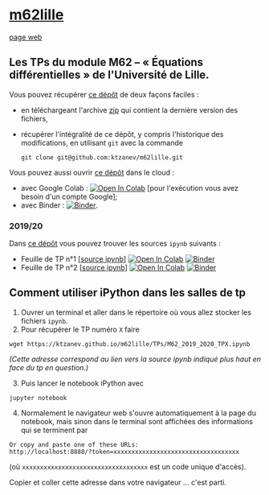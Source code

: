 # [m62lille](https://github.com/ktzanev/m62lille)

[page web](https://ktzanev.github.io/m62lille/)

## Les TPs du module M62 – « Équations différentielles » de l'Université de Lille.

Vous pouvez récupérer [ce dépôt](https://github.com/ktzanev/m62lille) de deux façons faciles :

- en téléchargeant l'archive [zip](https://github.com/ktzanev/m62lille/archive/master.zip) qui contient la dernière version des fichiers,
- récupérer l'intégralité de ce dépôt, y compris l'historique des modifications, en utilisant `git` avec la commande

  ~~~~~~~
  git clone git@github.com:ktzanev/m62lille.git
  ~~~~~~~

Vous pouvez aussi ouvrir [ce dépôt](https://github.com/ktzanev/m62lille) dans le cloud :

- avec Google Colab : [![Open In Colab](https://colab.research.google.com/assets/colab-badge.svg)](https://colab.research.google.com/github/ktzanev/m62lille/blob/master) [pour l'exécution vous avez besoin d'un compte Google];
- avec Binder : [![Binder](https://mybinder.org/badge_logo.svg)](https://mybinder.org/v2/gh/ktzanev/m62lille/master?filepath=TPs).

### 2019/20

Dans [ce dépôt](https://github.com/ktzanev/m62lille) vous pouvez trouver les sources `ipynb` suivants :

- Feuille de TP n°1 [[source ipynb](https://ktzanev.github.io/m62lille/TPs/M62_2019_2020_TP1.ipynb)] [![Open In Colab](https://colab.research.google.com/assets/colab-badge.svg)](https://colab.research.google.com/github/ktzanev/m62lille/blob/master/TPs/M62_2019_2020_TP1.ipynb) [![Binder](https://mybinder.org/badge_logo.svg)](https://mybinder.org/v2/gh/ktzanev/m62lille/master?filepath=%2FTPs%2FM62_2019_2020_TP1.ipynb)
- Feuille de TP n°2 [[source ipynb](https://ktzanev.github.io/m62lille/TPs/M62_2019_2020_TP2.ipynb)] [![Open In Colab](https://colab.research.google.com/assets/colab-badge.svg)](https://colab.research.google.com/github/ktzanev/m62lille/blob/master/TPs/M62_2019_2020_TP2.ipynb) [![Binder](https://mybinder.org/badge_logo.svg)](https://mybinder.org/v2/gh/ktzanev/m62lille/master?filepath=%2FTPs%2FM62_2019_2020_TP2.ipynb)
## Comment utiliser iPython dans les salles de tp

1. Ouvrer un terminal et aller dans le répertoire où vous allez stocker les fichiers `ipynb`.
2. Pour récupérer le TP numéro `X` faire
  ```
  wget https://ktzanev.github.io/m62lille/TPs/M62_2019_2020_TPX.ipynb
  ```
  *(Cette adresse correspond au lien vers la source ipynb indiqué plus haut en face du tp en question.)*

3. Puis lancer le notebook iPython avec
  ```
  jupyter notebook
  ```
4. Normalement le navigateur web s'ouvre automatiquement à la page du notebook, mais sinon dans le terminal sont affichées des informations qui se terminent par
  ```
  Or copy and paste one of these URLs:
  http://localhost:8888/?token=xxxxxxxxxxxxxxxxxxxxxxxxxxxxxxxxxxx
  ```
  (où `xxxxxxxxxxxxxxxxxxxxxxxxxxxxxxxxxxx` est un code unique d'accès).

  Copier et coller cette adresse dans votre navigateur ... c'est parti.
